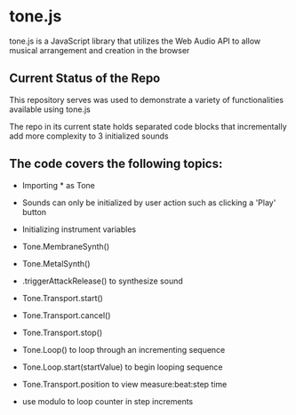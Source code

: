 # tone.js

tone.js is a JavaScript library that utilizes the Web Audio API to allow musical arrangement and creation in the browser

## Current Status of the Repo

This repository serves was used to demonstrate a variety of functionalities available using tone.js

The repo in its current state holds separated code blocks that incrementally add more complexity to 3 initialized sounds

## The code covers the following topics:

- Importing * as Tone

- Sounds can only be initialized by user action such as clicking a 'Play' button

- Initializing instrument variables

- Tone.MembraneSynth()

- Tone.MetalSynth()

- .triggerAttackRelease() to synthesize sound

- Tone.Transport.start()

- Tone.Transport.cancel()

- Tone.Transport.stop()

- Tone.Loop() to loop through an incrementing sequence

- Tone.Loop.start(startValue) to begin looping sequence

- Tone.Transport.position to view measure:beat:step time

- use modulo to loop counter in step increments